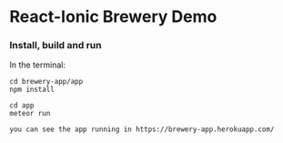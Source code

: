 # React-Ionic Brewery Demo #


### Install, build and run ###


In the terminal:

    cd brewery-app/app
    npm install

    cd app
    meteor run

    you can see the app running in https://brewery-app.herokuapp.com/
